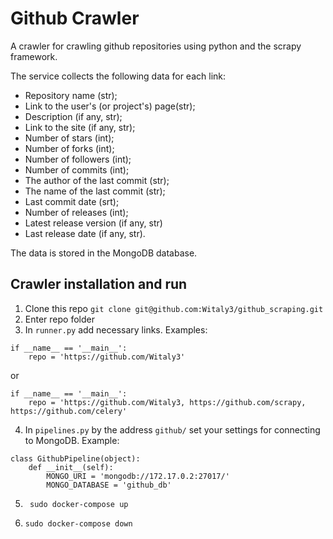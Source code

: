 # Github Crawler


A crawler for crawling github repositories using python and the scrapy framework.

The service collects the following data for each link:

+ Repository name (str);
+ Link to the user's (or project's) page(str);
+ Description (if any, str);
+ Link to the site (if any, str);
+ Number of stars (int);
+ Number of forks (int);
+ Number of followers (int);
+ Number of commits (int);
+ The author of the last commit (str);
+ The name of the last commit (str);
+ Last commit date (srt);
+ Number of releases (int);
+ Latest release version (if any, str)
+ Last release date (if any, str).

The data is stored in the MongoDB database. 


## Crawler installation and run



1. Clone this repo
```git clone git@github.com:Witaly3/github_scraping.git```
2. Enter repo folder
3. In  ```runner.py``` add necessary links. Examples:

```
if __name__ == '__main__':
    repo = 'https://github.com/Witaly3'
```
or

```
if __name__ == '__main__':
    repo = 'https://github.com/Witaly3, https://github.com/scrapy, https://github.com/celery'
```

4. In  ```pipelines.py``` by the address ``` github/ ```  set your settings for connecting to MongoDB. Example:

```
class GithubPipeline(object):
    def __init__(self):
        MONGO_URI = 'mongodb://172.17.0.2:27017/' 
        MONGO_DATABASE = 'github_db'
``` 

5. ``` sudo docker-compose up```



6. ```sudo docker-compose down```

